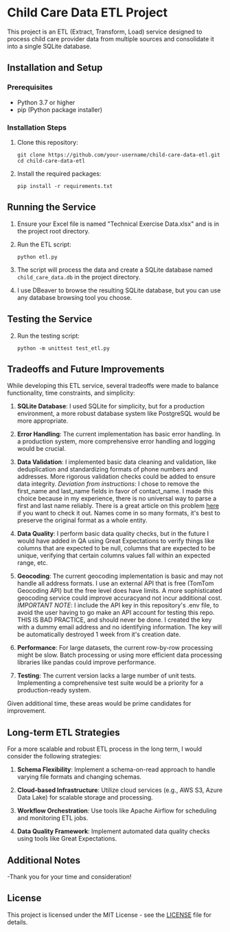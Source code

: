 # Child Care Data ETL Project

This project is an ETL (Extract, Transform, Load) service designed to process child care provider data from multiple sources and consolidate it into a single SQLite database.

## Installation and Setup

### Prerequisites

- Python 3.7 or higher
- pip (Python package installer)

### Installation Steps

1. Clone this repository:
   ```
   git clone https://github.com/your-username/child-care-data-etl.git
   cd child-care-data-etl
   ```

2. Install the required packages:
   ```
   pip install -r requirements.txt
   ```

## Running the Service

1. Ensure your Excel file is named "Technical Exercise Data.xlsx" and is in the project root directory.

2. Run the ETL script:
   ```
   python etl.py
   ```

3. The script will process the data and create a SQLite database named `child_care_data.db` in the project directory.

4. I use DBeaver to browse the resulting SQLite database, but you can use any database browsing tool you choose.

## Testing the Service

2. Run the testing script:
   ```
   python -m unittest test_etl.py
   ```

## Tradeoffs and Future Improvements

While developing this ETL service, several tradeoffs were made to balance functionality, time constraints, and simplicity:

1. **SQLite Database**: I used SQLite for simplicity, but for a production environment, a more robust database system like PostgreSQL would be more appropriate.

2. **Error Handling**: The current implementation has basic error handling. In a production system, more comprehensive error handling and logging would be crucial.

3. **Data Validation**: I implemented basic data cleaning and validation, like deduplication and standardizing formats of phone numbers and addresses. More rigorous validation checks could be added to ensure data integrity. *Deviation from instructions*: I chose to remove the first_name and last_name fields in favor of contact_name. I made this choice because in my experience, there is no universal way to parse a first and last name reliably. There is a great article on this problem [here](https://www.kalzumeus.com/2010/06/17/falsehoods-programmers-believe-about-names/) if you want to check it out. Names come in so many formats, it's best to preserve the original format as a whole entity.

4. **Data Quality**: I perform basic data quality checks, but in the future I would have added in QA using Great Expectations to verify things like columns that are expected to be null, columns that are expected to be unique, verifying that certain columns values fall within an expected range, etc.

6. **Geocoding**: The current geocoding implementation is basic and may not handle all address formats. I use an external API that is free (TomTom Geocoding API) but the free level does have limits. A more sophisticated geocoding service could improve accuracyand not incur additional cost. *IMPORTANT NOTE*: I include the API key in this repository's .env file, to avoid the user having to go make an API account for testing this repo. THIS IS BAD PRACTICE, and should never be done. I created the key with a dummy email address and no identifying information. The key will be automatically destroyed 1 week from it's creation date.

7. **Performance**: For large datasets, the current row-by-row processing might be slow. Batch processing or using more efficient data processing libraries like pandas could improve performance.

8. **Testing**: The current version lacks a large number of unit tests. Implementing a comprehensive test suite would be a priority for a production-ready system.

Given additional time, these areas would be prime candidates for improvement.

## Long-term ETL Strategies

For a more scalable and robust ETL process in the long term, I would consider the following strategies:

1. **Schema Flexibility**: Implement a schema-on-read approach to handle varying file formats and changing schemas.

2. **Cloud-based Infrastructure**: Utilize cloud services (e.g., AWS S3, Azure Data Lake) for scalable storage and processing.

3. **Workflow Orchestration**: Use tools like Apache Airflow for scheduling and monitoring ETL jobs.

4. **Data Quality Framework**: Implement automated data quality checks using tools like Great Expectations. 


## Additional Notes

-Thank you for your time and consideration!

## License

This project is licensed under the MIT License - see the [LICENSE](LICENSE) file for details.
